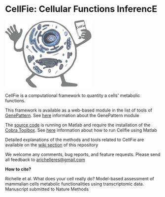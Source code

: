 # **CellFie**: Cellular Functions InferencE

<img src="https://github.com/LewisLabUCSD/CellFie/blob/master/Images/LogoCellFie.png" width="280" height="220">

 CellFie is a computational framework to quantity a cells' metabolic functions.
 
 
 
 This framework is available as a web-based module in the list of tools of [GenePattern](www.genepattern.org). See [here](https://github.com/LewisLabUCSD/CellFie/wiki/Tutorial-:-GenePattern-module) information about the GenePattern module
 
 The [source code](https://github.com/LewisLabUCSD/CellFie/blob/master/src/CellFie.m) is running on Matlab and require the installation of the [Cobra Toolbox](https://github.com/opencobra/cobratoolbox). See [here](https://github.com/LewisLabUCSD/CellFie/wiki/Running-CellFie-in-Matlab) information about how to run Cellfie using Matlab
 
Detailed explanations of the methods and tools related to CellFie are available on the [wiki section](https://github.com/LewisLabUCSD/CellFie/wiki) of this repository



We welcome any comments, bug reports, and feature requests. Please send all feedback to arichelleres@gmail.com



**How to cite?**

Richelle et al. What does your cell really do? Model-based assessment of mammalian cells metabolic functionalities using transcriptomic data. Manuscript submitted to Nature Methods 
